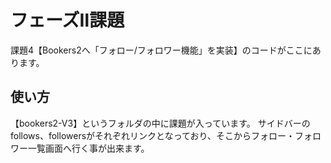 # フェーズⅡ課題
課題4【Bookers2へ「フォロー/フォロワー機能」を実装】のコードがここにあります。

## 使い方
【bookers2-V3】というフォルダの中に課題が入っています。
サイドバーのfollows、followersがそれぞれリンクとなっており、そこからフォロー・フォロワー一覧画面へ行く事が出来ます。